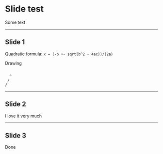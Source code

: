 # Slide test
Some text

---

## Slide 1

Quadratic formula: ``x = (-b +- sqrt(b^2 - 4ac))/(2a)``

Drawing
```bob

  ^
 /
/
```


---
## Slide 2
I love it very much


---

## Slide 3
Done
